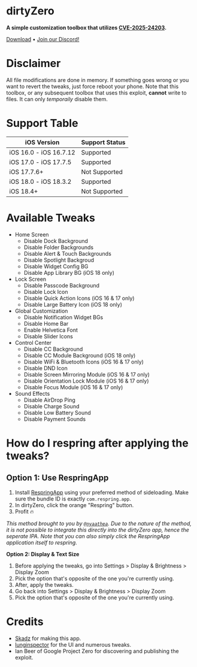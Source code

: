 # dirtyZero
**A simple customization toolbox that utilizes [CVE-2025-24203](https://project-zero.issues.chromium.org/issues/391518636).**

[Download](https://github.com/jailbreakdotparty/dirtyZero/releases) • [Join our Discord!](https://discord.gg/XPj66zZ4gT)

# Disclaimer
All file modifications are done in memory. If something goes wrong or you want to revert the tweaks, just force reboot your phone. Note that this toolbox, or any subsequent toolbox that uses this exploit, **cannot** write to files. It can only *temporaily* disable them.

# Support Table
| iOS Version | Support Status |
| -------- | ------- |
| iOS 16.0 - iOS 16.7.12  | Supported |
| iOS 17.0 - iOS 17.7.5 | Supported |
| iOS 17.7.6+ | Not Supported |
| iOS 18.0 - iOS 18.3.2 | Supported |
| iOS 18.4+ | Not Supported |

# Available Tweaks
  - Home Screen
    - Disable Dock Background
    - Disable Folder Backgrounds
    - Disable Alert & Touch Backgrounds
    - Disable Spotlight Backgroud
    - Disable Widget Config BG
    - Disable App Library BG (iOS 18 only)
  - Lock Screen
    - Disable Passcode Background
    - Disable Lock Icon
    - Disable Quick Action Icons (iOS 16 & 17 only)
    - Disable Large Battery Icon (iOS 18 only)
  - Global Customization
    - Disable Notification Widget BGs
    - Disable Home Bar
    - Enable Helvetica Font
    - Disable Slider Icons
  - Control Center
    - Disable CC Background
    - Disable CC Module Background (iOS 18 only)
    - Disable WiFi & Bluetooth Icons (iOS 16 & 17 only)
    - Disable DND Icon
    - Disable Screen Mirroring Module (iOS 16 & 17 only)
    - Disable Orientation Lock Module (iOS 16 & 17 only)
    - Disable Focus Module (iOS 16 & 17 only)
  - Sound Effects
    - Disable AirDrop Ping
    - Disable Charge Sound
    - Disable Low Battery Sound
    - Disable Payment Sounds

# How do I respring after applying the tweaks?
## Option 1: Use RespringApp
1. Install [RespringApp](https://github.com/jailbreakdotparty/dirtyZero/releases/download/respringapp/respringapp.ipa) using your preferred method of sideloading. Make sure the bundle ID is exactly `com.respring.app`.
2. In dirtyZero, click the orange "Respring" button.
3. Profit 🔥

*This method brought to you by [`@nyaathea`](https://x.com/nyaathea). Due to the nature of the method, it is not possible to integrate this directly into the dirtyZero app, hence the seperate IPA. Note that you can also simply click the RespringApp application itself to respring.*

**Option 2: Display & Text Size**
1. Before applying the tweaks, go into Settings > Display & Brightness > Display Zoom
2. Pick the option that's opposite of the one you're currently using.
3. After, apply the tweaks.
4. Go back into Settings > Display & Brightness > Display Zoom
5. Pick the option that's opposite of the one you're currently using.


# Credits
- [Skadz](https://github.com/skadz108) for making this app.
- [lunginspector](https://github.com/lunginspector) for the UI and numerous tweaks.
- Ian Beer of Google Project Zero for discovering and publishing the exploit.
